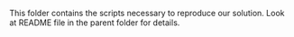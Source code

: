 This folder contains the scripts necessary to reproduce our solution. Look at README file in the parent folder for details. 

